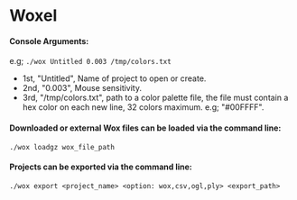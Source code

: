 # Woxel

#### Console Arguments:
e.g; `./wox Untitled 0.003 /tmp/colors.txt`
* 1st, "Untitled", Name of project to open or create.
* 2nd, "0.003", Mouse sensitivity.
* 3rd, "/tmp/colors.txt", path to a color palette file, the file must contain a hex
color on each new line, 32 colors maximum. e.g; "#00FFFF".

#### Downloaded or external Wox files can be loaded via the command line:
`./wox loadgz wox_file_path`

#### Projects can be exported via the command line:
`./wox export <project_name> <option: wox,csv,ogl,ply> <export_path>`


